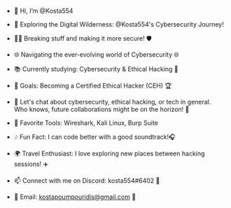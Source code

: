 - 👋 Hi, I’m @Kosta554
- 🚀 Exploring the Digital Wilderness: @Kosta554's Cybersecurity Journey!
- 👨‍💻 Breaking stuff and making it more secure! 🛡️
- 🌐 Navigating the ever-evolving world of Cybersecurity 🌐
- 📚 Currently studying: Cybersecurity & Ethical Hacking 🔐
- 🎯 Goals: Becoming a Certified Ethical Hacker (CEH) 🏆
- 💬 Let's chat about cybersecurity, ethical hacking, or tech in general. Who knows, future collaborations might be on the horizon! 🤝
- 💼 Favorite Tools: Wireshark, Kali Linux, Burp Suite
- 🎶 Fun Fact: I can code better with a good soundtrack!🎧
- 🌍 Travel Enthusiast: I love exploring new places between hacking sessions! ✈️


- 📫 Connect with me on Discord: kosta554#6402 🚀
- 📧 Email: kostapoumpouridis@gmail.com 📧
<!---
Kosta554/Kosta554 is a ✨ special ✨ repository because its `README.md` (this file) appears on your GitHub profile.
You can click the Preview link to take a look at your changes.
--->
